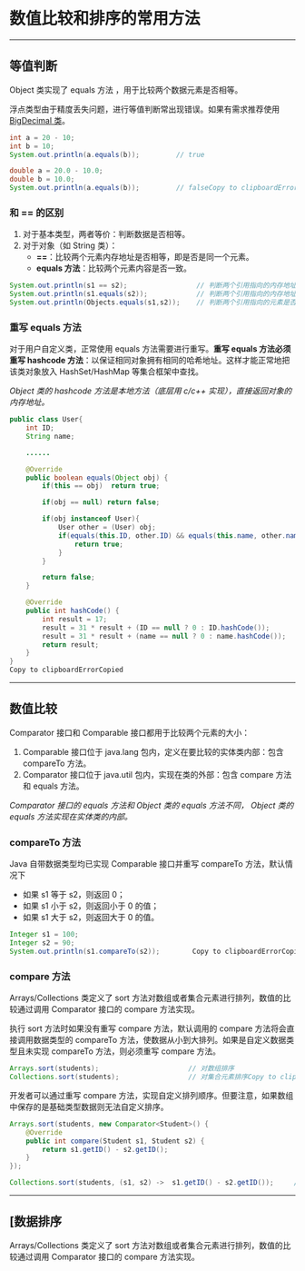# 数值比较和排序的常用方法

------

## 等值判断

Object 类实现了 equals 方法 ，用于比较两个数据元素是否相等。

浮点类型由于精度丢失问题，进行等值判断常出现错误。如果有需求推荐使用 [BigDecimal 类](https://mrjokersince1997.github.io/My-Notes/#/java/数据类型?id=bigdecimal-类)。

```java
int a = 20 - 10;
int b = 10;
System.out.println(a.equals(b));         // true

double a = 20.0 - 10.0;
double b = 10.0;
System.out.println(a.equals(b));         // falseCopy to clipboardErrorCopied
```

### 和 == 的区别

1. 对于基本类型，两者等价：判断数据是否相等。
2. 对于对象（如 String 类）：
   - **==**：比较两个元素内存地址是否相等，即是否是同一个元素。
   - **equals 方法**：比较两个元素内容是否一致。

```java
System.out.println(s1 == s2);                 // 判断两个引用指向的内存地址是否相等  
System.out.println(s1.equals(s2));            // 判断两个引用指向的内存地址是否相等（s1 为空抛出空指针异常）
System.out.println(Objects.equals(s1,s2));    // 判断两个引用指向的元素是否一致（推荐）Copy to clipboardErrorCopied
```

### 重写 equals 方法

对于用户自定义类，正常使用 equals 方法需要进行重写。**重写 equals 方法必须重写 hashcode 方法**：以保证相同对象拥有相同的哈希地址。这样才能正常地把该类对象放入 HashSet/HashMap 等集合框架中查找。

*Object 类的 hashcode 方法是本地方法（底层用 c/c++ 实现），直接返回对象的内存地址。*

```java
public class User{
    int ID;
    String name;

    ......

    @Override
    public boolean equals(Object obj) {
        if(this == obj)  return true;

        if(obj == null) return false;

        if(obj instanceof User){
            User other = (User) obj;
            if(equals(this.ID, other.ID) && equals(this.name, other.name)){
                return true;
            }
        }

        return false;
    }

    @Override
    public int hashCode() {
        int result = 17;
        result = 31 * result + (ID == null ? 0 : ID.hashCode());
        result = 31 * result + (name == null ? 0 : name.hashCode());
        return result;
    }
}
Copy to clipboardErrorCopied
```

------

## 数值比较

Comparator 接口和 Comparable 接口都用于比较两个元素的大小：

1. Comparable 接口位于 java.lang 包内，定义在要比较的实体类内部：包含 compareTo 方法。
2. Comparator 接口位于 java.util 包内，实现在类的外部：包含 compare 方法和 equals 方法。

*Comparator 接口的 equals 方法和 Object 类的 equals 方法不同， Object 类的 equals 方法实现在实体类的内部。*

### compareTo 方法

Java 自带数据类型均已实现 Comparable 接口并重写 compareTo 方法，默认情况下

- 如果 s1 等于 s2，则返回 0；
- 如果 s1 小于 s2，则返回小于 0 的值；
- 如果 s1 大于 s2，则返回大于 0 的值。

```java
Integer s1 = 100;
Integer s2 = 90;
System.out.println(s1.compareTo(s2));        Copy to clipboardErrorCopied
```

### compare 方法

Arrays/Collections 类定义了 sort 方法对数组或者集合元素进行排列，数值的比较通过调用 Comparator 接口的 compare 方法实现。

执行 sort 方法时如果没有重写 compare 方法，默认调用的 compare 方法将会直接调用数据类型的 compareTo 方法，使数据从小到大排列。如果是自定义数据类型且未实现 compareTo 方法，则必须重写 compare 方法。

```java
Arrays.sort(students);                      // 对数组排序
Collections.sort(students);                 // 对集合元素排序Copy to clipboardErrorCopied
```

开发者可以通过重写 compare 方法，实现自定义排列顺序。但要注意，如果数组中保存的是基础类型数据则无法自定义排序。

```java
Arrays.sort(students, new Comparator<Student>() {          
    @Override
    public int compare(Student s1, Student s2) {
        return s1.getID() - s2.getID();
    }            
});

Collections.sort(students, (s1, s2) ->  s1.getID() - s2.getID());     // 使用 Lamdba 表达式简写Copy to clipboardErrorCopied
```

------

## [数据排序

Arrays/Collections 类定义了 sort 方法对数组或者集合元素进行排列，数值的比较通过调用 Comparator 接口的 compare 方法实现。
